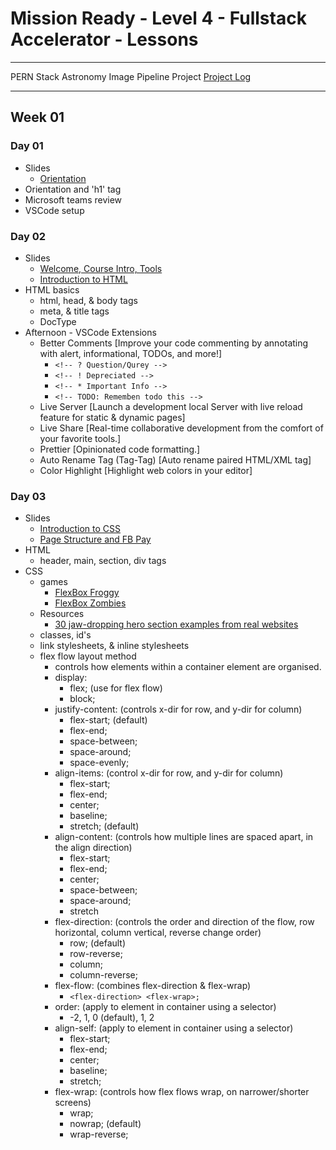 # Mission Ready - Level 4 - Fullstack Accelerator - Lessons

---

PERN Stack Astronomy Image Pipeline Project [Project Log](https://github.com/Astrotope/l4-fsa-mission-ready-lessons/blob/main/PROJECT.md)

---

## Week 01

### Day 01

- Slides 
  - [Orientation](https://github.com/Astrotope/l4-fsa-mission-ready-lessons/blob/eedd2e9214ec4c407e7a692ed46c3faeba264532/slides/Day%201.%20Orientation.pdf)
- Orientation and 'h1' tag
- Microsoft teams review
- VSCode setup

### Day 02

- Slides 
  - [Welcome, Course Intro, Tools](https://github.com/Astrotope/l4-fsa-mission-ready-lessons/blob/eedd2e9214ec4c407e7a692ed46c3faeba264532/slides/Day%202A.%20Programming%20Intro%2C%20Internet%20intro%2C%20IDE%20-%20Reuben.pdf)
  - [Introduction to HTML](https://github.com/Astrotope/l4-fsa-mission-ready-lessons/blob/eedd2e9214ec4c407e7a692ed46c3faeba264532/slides/Day%202B.%20Intro%20to%20HTML%20-%20Reuben.pdf)
- HTML basics
  - html, head, & body tags
  - meta, & title tags
  - DocType
- Afternoon - VSCode Extensions
  - Better Comments [Improve your code commenting by annotating with alert, informational, TODOs, and more!]
    - ```<!-- ? Question/Qurey -->```
    - ```<!-- ! Depreciated -->```
    - ```<!-- * Important Info -->```
    - ```<!-- TODO: Rememben todo this -->```
  - Live Server [Launch a development local Server with live reload feature for static & dynamic pages]
  - Live Share [Real-time collaborative development from the comfort of your favorite tools.]
  - Prettier [Opinionated code formatting.]
  - Auto Rename Tag (Tag-Tag) [Auto rename paired HTML/XML tag]
  - Color Highlight [Highlight web colors in your editor]

### Day 03

- Slides
  - [Introduction to CSS](https://github.com/Astrotope/l4-fsa-mission-ready-lessons/blob/main/slides/Day%203A.%20Intro%20to%20CSS%20-%20Reuben.pdf)
  - [Page Structure and FB Pay](https://github.com/Astrotope/l4-fsa-mission-ready-lessons/blob/eedd2e9214ec4c407e7a692ed46c3faeba264532/slides/Day%203B.%20Page%20Structure%20and%20FB%20Pay%20-%20Reuben.pdf)
- HTML
  - header, main, section, div tags
- CSS
  - games
    - [FlexBox Froggy](https://flexboxfroggy.com/)
    - [FlexBox Zombies](https://mastery.games/flexboxzombies/)
  - Resources
    - [30 jaw-dropping hero section examples from real websites](https://www.marketermilk.com/blog/hero-section-examples)
  - classes, id's
  - link stylesheets, & inline stylesheets
  - flex flow layout method
    - controls how elements within a container element are organised.
    - display: 
      - flex; (use for flex flow)
      - block;
    - justify-content: (controls x-dir for row, and y-dir for column)
      - flex-start; (default)
      - flex-end; 
      - space-between;
      - space-around;
      - space-evenly;
    - align-items: (control x-dir for row, and y-dir for column)
      - flex-start;
      - flex-end;
      - center;
      - baseline;
      - stretch; (default)
    - align-content: (controls how multiple lines are spaced apart, in the align direction)
      - flex-start;
      - flex-end;
      - center;
      - space-between;
      - space-around;
      - stretch
    - flex-direction: (controls the order and direction of the flow, row horizontal, column vertical, reverse change order)
      - row; (default)
      - row-reverse;
      - column;
      - column-reverse;
    - flex-flow: (combines flex-direction & flex-wrap)
      - ```<flex-direction> <flex-wrap>;```
    - order: (apply to element in container using a selector)
      - -2, 1, 0 (default), 1, 2
    - align-self: (apply to element in container using a selector)
      - flex-start;
      - flex-end;
      - center;
      - baseline;
      - stretch;
    - flex-wrap: (controls how flex flows wrap, on narrower/shorter screens)
      - wrap;
      - nowrap; (default)
      - wrap-reverse;
    
  


